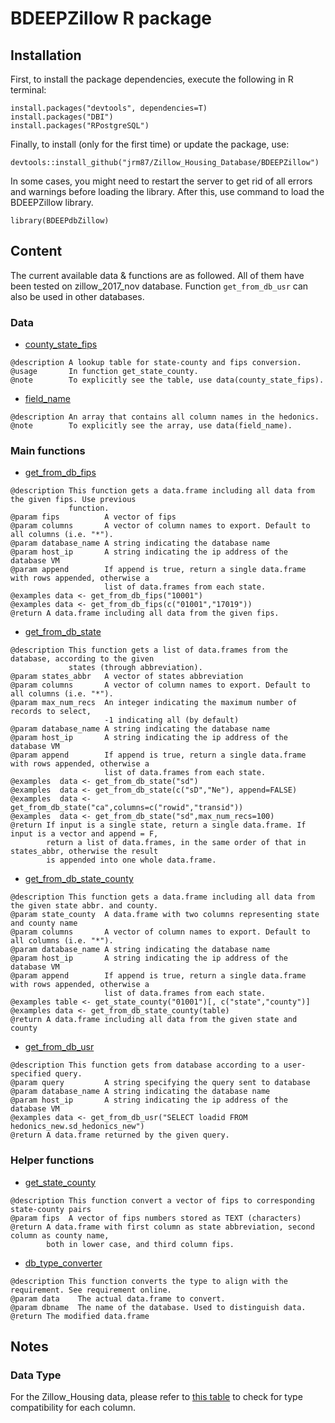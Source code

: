 # BDEEPZillow R package

## Installation
First, to install the package dependencies, execute the following in R terminal:
```
install.packages("devtools", dependencies=T)
install.packages("DBI")
install.packages("RPostgreSQL")
```

Finally, to install (only for the first time) or update the package, use:
```
devtools::install_github("jrm87/Zillow_Housing_Database/BDEEPZillow")
```

In some cases, you might need to restart the server to get rid of all errors and warnings before loading the library. After this, use command to load the BDEEPZillow library.
```
library(BDEEPdbZillow)
```

## Content
The current available data & functions are as followed. All of them have been tested on zillow_2017_nov database. Function `get_from_db_usr` can also be used in other databases.

### Data
* [county_state_fips](county_state_fips_table.R)
```
@description A lookup table for state-county and fips conversion.
@usage       In function get_state_county.
@note        To explicitly see the table, use data(county_state_fips).
```
* [field_name](./R/field_name_list.R)
```
@description An array that contains all column names in the hedonics.
@note        To explicitly see the array, use data(field_name).
```

### Main functions
* [get_from_db_fips](./R/zillow.R)
```
@description This function gets a data.frame including all data from the given fips. Use previous
             function.
@param fips          A vector of fips
@param columns       A vector of column names to export. Default to all columns (i.e. "*").
@param database_name A string indicating the database name
@param host_ip       A string indicating the ip address of the database VM
@param append        If append is true, return a single data.frame with rows appended, otherwise a
                     list of data.frames from each state.
@examples data <- get_from_db_fips("10001")
@examples data <- get_from_db_fips(c("01001","17019"))
@return A data.frame including all data from the given fips.
```
* [get_from_db_state](./R/zillow.R)
```
@description This function gets a list of data.frames from the database, according to the given
             states (through abbreviation).
@param states_abbr   A vector of states abbreviation
@param columns       A vector of column names to export. Default to all columns (i.e. "*").
@param max_num_recs  An integer indicating the maximum number of records to select,
                     -1 indicating all (by default)
@param database_name A string indicating the database name
@param host_ip       A string indicating the ip address of the database VM
@param append        If append is true, return a single data.frame with rows appended, otherwise a
                     list of data.frames from each state.
@examples  data <- get_from_db_state("sd")
@examples  data <- get_from_db_state(c("sD","Ne"), append=FALSE)
@examples  data <- get_from_db_state("ca",columns=c("rowid","transid"))
@examples  data <- get_from_db_state("sd",max_num_recs=100)
@return If input is a single state, return a single data.frame. If input is a vector and append = F,
        return a list of data.frames, in the same order of that in states_abbr, otherwise the result
        is appended into one whole data.frame.
```
* [get_from_db_state_county](./R/zillow.R)
```
@description This function gets a data.frame including all data from the given state abbr. and county.
@param state_county  A data.frame with two columns representing state and county name
@param columns       A vector of column names to export. Default to all columns (i.e. "*").
@param database_name A string indicating the database name
@param host_ip       A string indicating the ip address of the database VM
@param append        If append is true, return a single data.frame with rows appended, otherwise a
                     list of data.frames from each state.
@examples table <- get_state_county("01001")[, c("state","county")]
@examples data <- get_from_db_state_county(table)
@return A data.frame including all data from the given state and county
```
* [get_from_db_usr](./R/zillow.R)
```
@description This function gets from database according to a user-specified query.
@param query         A string specifying the query sent to database
@param database_name A string indicating the database name
@param host_ip       A string indicating the ip address of the database VM
@examples data <- get_from_db_usr("SELECT loadid FROM hedonics_new.sd_hedonics_new")
@return A data.frame returned by the given query.
```

### Helper functions
* [get_state_county](./R/county_state_fips_table.R)
```
@description This function convert a vector of fips to corresponding state-county pairs
@param fips  A vector of fips numbers stored as TEXT (characters)
@return A data.frame with first column as state abbreviation, second column as county name,
        both in lower case, and third column fips.
```

* [db_type_converter](./R/converter.R)
```
@description This function converts the type to align with the requirement. See requirement online.
@param data    The actual data.frame to convert.
@param dbname  The name of the database. Used to distinguish data.
@return The modified data.frame
```
## Notes
### Data Type
For the Zillow_Housing data, please refer to [this table](./Zillow_Housing_Type_Info.pdf) to check for type compatibility for each column.
